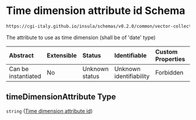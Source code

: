 # Time dimension attribute id Schema

```txt
https://cgi-italy.github.io/insula/schemas/v0.2.0/common/vector-collection.schema.json#/properties/timeDimensionAttribute
```

The attribute to use as time dimension (shall be of 'date' type)

| Abstract            | Extensible | Status         | Identifiable            | Custom Properties | Additional Properties | Access Restrictions | Defined In                                                                                             |
| :------------------ | :--------- | :------------- | :---------------------- | :---------------- | :-------------------- | :------------------ | :----------------------------------------------------------------------------------------------------- |
| Can be instantiated | No         | Unknown status | Unknown identifiability | Forbidden         | Allowed               | none                | [vector-collection.schema.json\*](schemas/common/vector-collection.schema.json "open original schema") |

## timeDimensionAttribute Type

`string` ([Time dimension attribute id](vector-collection-properties-time-dimension-attribute-id.md))
